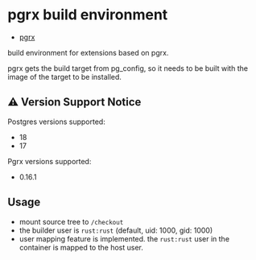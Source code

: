 # pgrx build environment

- [pgrx](https://github.com/pgcentralfoundation/pgrx)

build environment for extensions based on pgrx.

pgrx gets the build target from pg_config, so it needs to be built with the image of the target to be installed.

## ⚠️ Version Support Notice

Postgres versions supported:
- 18
- 17

Pgrx versions supported:
- 0.16.1

## Usage

- mount source tree to `/checkout`
- the builder user is `rust:rust` (default, uid: 1000, gid: 1000)
- user mapping feature is implemented. the `rust:rust` user in the container is mapped to the host user.
